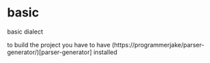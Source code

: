basic
=====

basic dialect

to build the project you have to have (https://programmerjake/parser-generator/)[parser-generator] installed
